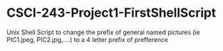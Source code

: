 # CSCI-243-Project1-FirstShellScript
Unix Shell Script to change the prefix of general named pictures (ie PIC1.jpeg, PIC2.jpg,....) to a 4 letter prefix of prefference
